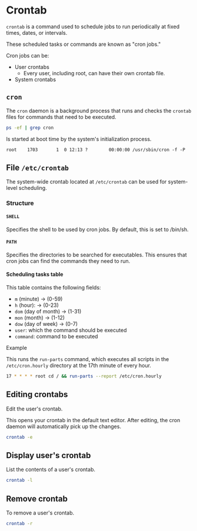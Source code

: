 # Crontab

`crontab` is a command used to schedule jobs to run periodically at fixed times, dates, or intervals.

These scheduled tasks or commands are known as "cron jobs."

Cron jobs can be:

- User crontabs
  - Every user, including root, can have their own crontab file.
- System crontabs

## `cron`

The `cron` daemon is a background process that runs and checks the `crontab` files for commands that need to be executed.

```sh
ps -ef | grep cron
```

Is started at boot time by the system's initialization process.

```
root    1703       1  0 12:13 ?        00:00:00 /usr/sbin/cron -f -P
```

## File `/etc/crontab`

The system-wide crontab located at `/etc/crontab` can be used for system-level scheduling.

### Structure

#### `SHELL`

Specifies the shell to be used by cron jobs. By default, this is set to /bin/sh.

#### `PATH`

Specifies the directories to be searched for executables. This ensures that cron jobs can find the commands they need to run.

#### Scheduling tasks table

This table contains the following fields:

- `m` (minute) -> (0-59)
- `h` (hour): -> (0-23)
- `dom` (day of month) -> (1-31)
- `mon` (month) -> (1-12)
- `dow` (day of week) -> (0-7)
- `user`: which the command should be executed
- `command`: command to be executed

Example

This runs the `run-parts` command, which executes all scripts in the `/etc/cron.hourly` directory at the 17th minute of every hour.

```sh
17 * * * * root cd / && run-parts --report /etc/cron.hourly
```

## Editing crontabs

Edit the user's crontab.

This opens your crontab in the default text editor. After editing, the cron daemon will automatically pick up the changes.

```sh
crontab -e
```

## Display user's crontab

List the contents of a user's crontab.

```sh
crontab -l
```

## Remove crontab

To remove a user's crontab.

```sh
crontab -r
```

